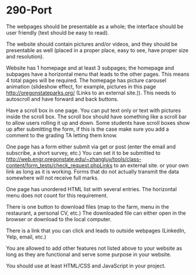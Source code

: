 # 290-Port

The webpages should be presentable as a whole; the interface should be user friendly (text should be easy to read).

The website should contain pictures and/or videos, and they should be presentable as well (placed in a proper place, easy to see, have proper size and resolution).

Website has 1 homepage and at least 3 subpages; the homepage and subpages have a horizontal menu that leads to the other pages. This means 4 total pages will be required.
The homepage has picture carousel animation (slideshow effect, for example, pictures in this page http://oregonstateparks.org/ (Links to an external site.)). This needs to autoscroll and have forward and back buttons.

Have a scroll box in one page. You can put text only or text with pictures inside the scroll box.  The scroll box should have something like a scroll bar to allow users rolling it up and down. Some students have scroll boxes show up after submitting the form, if this is the case make sure you add a comment to the grading TA letting them know.

One page has a form either submit via get or post (enter the email and subscribe, a short survey, etc.)  You can set it to be submitted to http://web.engr.oregonstate.edu/~zhangluy/tools/class-content/form_tests/check_request.phpLinks to an external site. or your own link as long as it is working. Forms that do not actually transmit the data somewhere will not receive full marks.

One page has unordered HTML list with several entries. The horizontal menu does not count for this requirement.

There is one button to download files (map to the farm, menu in the restaurant, a personal CV, etc.) The downloaded file can either open in the browser or download to the local computer.

There is a link that you can click and leads to outside webpages (LinkedIn, Yelp, email, etc.)

You are allowed to add other features not listed above to your website as long as they are functional and serve some purpose in your website.

You should use at least HTML/CSS and JavaScript in your project.
